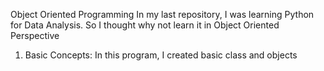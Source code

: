 Object Oriented Programming
In my last repository, I was learning Python for Data Analysis.
So I thought why not learn it in Object Oriented Perspective
1. Basic Concepts: In this program, I created basic class and objects 
